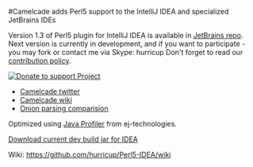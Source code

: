 #Camelcade adds Perl5 support to the IntelliJ IDEA and specialized JetBrains IDEs

Version 1.3 of Perl5 plugin for IntelliJ IDEA is available in [JetBrains repo](https://plugins.jetbrains.com/plugin/7796). Next version is currently in development, and if you want to participate - you may fork or contact me via Skype: hurricup
Don't forget to read our [contribution policy](https://github.com/hurricup/Perl5-IDEA/wiki/Contribution-policy).

[![Donate to support Project](https://www.paypalobjects.com/en_US/GB/i/btn/btn_donateCC_LG.gif)](https://www.paypal.com/cgi-bin/webscr?cmd=_s-xclick&hosted_button_id=HJCUADZKY5G7E)

* [Camelcade twitter](https://twitter.com/CamelcadeIDE)
* [Camelcade wiki](https://github.com/hurricup/Perl5-IDEA/wiki)
* [Onion parsing comparision](http://evstigneev.com/onion_all.png)

Optimized using [Java Profiler](http://www.ej-technologies.com/products/jprofiler/overview.html) from ej-technologies. 

[Download current dev build jar for IDEA](http://evstigneev.com/camelcade.jar)

Wiki: https://github.com/hurricup/Perl5-IDEA/wiki
